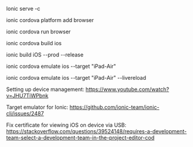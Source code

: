 Ionic serve -c

ionic cordova platform add browser

ionic cordova run browser

ionic cordova build ios

ionic build iOS --prod --release

ionic cordova emulate ios --target "iPad-Air"

ionic cordova emulate ios --target "iPad-Air" --livereload



Setting up device management: 
https://www.youtube.com/watch?v=JHU7TiWPbnk


Target emulator for Ionic:
https://github.com/ionic-team/ionic-cli/issues/2487


Fix certificate for viewing iOS on device via USB:
https://stackoverflow.com/questions/39524148/requires-a-development-team-select-a-development-team-in-the-project-editor-cod 
